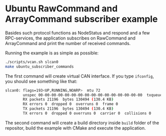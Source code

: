 # Ubuntu RawCommand and ArrayCommand subscriber example

Basides such protocol functions as NodeStatus and respond and a few RPC-services, the application subscribes on RawCommand and ArrayCommand and print the number of received commands.

Running the example is as simple as possible:

```bash
./scripts/vcan.sh slcan0
make ubuntu_subscriber_commands
```

The first command will create virtual CAN interface. If you type `ifconfig`,
you should see something like that:

```bash
slcan0: flags=193<UP,RUNNING,NOARP>  mtu 72
        unspec 00-00-00-00-00-00-00-00-00-00-00-00-00-00-00-00  txqueuelen 1000  (UNSPEC)
        RX packets 21196  bytes 130494 (130.4 KB)
        RX errors 0  dropped 0  overruns 0  frame 0
        TX packets 21196  bytes 130494 (130.4 KB)
        TX errors 0  dropped 0 overruns 0  carrier 0  collisions 0
```

The second command will create a build directory inside `build` folder of the repositor, build the example with CMake and execute the application.
